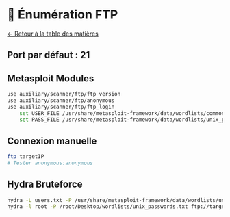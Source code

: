 # 📂 Énumération FTP

[← Retour à la table des matières](../README.md)

## Port par défaut : 21

## Metasploit Modules
```bash
use auxiliary/scanner/ftp/ftp_version
use auxiliary/scanner/ftp/anonymous
use auxiliary/scanner/ftp/ftp_login
    set USER_FILE /usr/share/metasploit-framework/data/wordlists/common_users.txt
    set PASS_FILE /usr/share/metasploit-framework/data/wordlists/unix_passwords.txt
```

## Connexion manuelle
```bash
ftp targetIP
# Tester anonymous:anonymous
```

## Hydra Bruteforce
```bash
hydra -L users.txt -P /usr/share/metasploit-framework/data/wordlists/unix_passwords.txt targetIP ftp
hydra -l root -P /root/Desktop/wordlists/unix_passwords.txt ftp://targetIP:5554
```